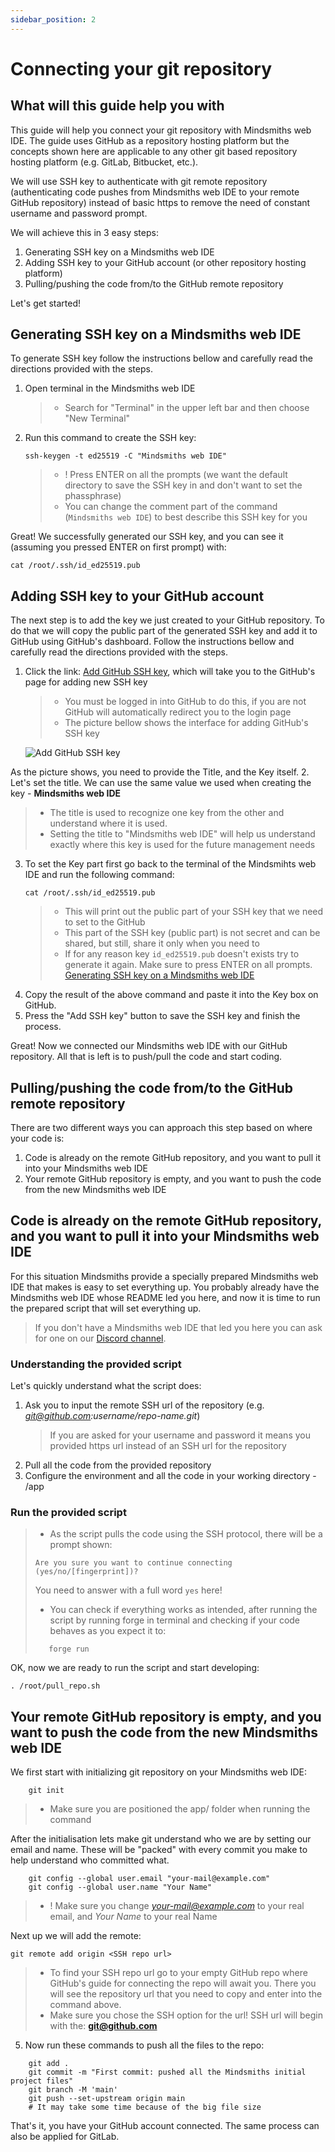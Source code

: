 ```yaml
---
sidebar_position: 2
---
```


# Connecting your git repository

## What will this guide help you with

This guide will help you connect your git repository with Mindsmiths web IDE. The guide uses GitHub as a repository hosting 
platform but the concepts shown here are applicable to any other git based repository hosting platform 
(e.g. GitLab, Bitbucket, etc.).

We will use SSH key to authenticate with git remote repository (authenticating code pushes from Mindsmiths web IDE to 
your remote GitHub repository) instead of basic https to remove the need of constant username and password prompt.

We will achieve this in 3 easy steps:
1. Generating SSH key on a Mindsmiths web IDE
2. Adding SSH key to your GitHub account (or other repository hosting platform)
3. Pulling/pushing the code from/to the GitHub remote repository

Let's get started!


## Generating SSH key on a Mindsmiths web IDE
To generate SSH key follow the instructions bellow and carefully read the directions provided with the steps.

1. Open terminal in the Mindsmiths web IDE
   > - Search for "Terminal" in the upper left bar and then choose "New Terminal"
2. Run this command to create the SSH key:
    ```commandline
    ssh-keygen -t ed25519 -C "Mindsmiths web IDE"
    ```
    > - ! Press ENTER on all the prompts (we want the default directory to save the SSH key in and don't want to set the phassphrase) 
    > - You can change the comment part of the command (`Mindsmiths web IDE`) to best describe this SSH key for you

Great! We successfully generated our SSH key, and you can see it (assuming you pressed ENTER on first prompt) with:   
```commandline 
cat /root/.ssh/id_ed25519.pub
```


## Adding SSH key to your GitHub account
The next step is to add the key we just created to your GitHub repository. To do that we will copy the public part of the 
generated SSH key and add it to GitHub using GitHub's dashboard.
Follow the instructions bellow and carefully read the directions provided with the steps.

1. Click the link: [Add GitHub SSH key](https://github.com/settings/ssh/new), which will take you to the GitHub's page for
adding new SSH key
   > - You must be logged in into GitHub to do this, if you are not GitHub will automatically redirect you to the login page
   > - The picture bellow shows the interface for adding GitHub's SSH key

   ![Add GitHub SSH key](/img/connecting-git-repo/add-gitlab-ssh-key.png)

As the picture shows, you need to provide the Title, and the Key itself.
2. Let's set the title. We can use the same value we used when creating the key - **Mindsmiths web IDE**
   > - The title is used to recognize one key from the other and understand where it is used.
   > - Setting the title to "Mindsmiths web IDE" will help us understand exactly where this key is used for the future 
management needs
3. To set the Key part first go back to the terminal of the Mindsmihts web IDE and run the following command:
   ```commandline
   cat /root/.ssh/id_ed25519.pub
   ```
   > - This will print out the public part of your SSH key that we need to set to the GitHub
   > - This part of the SSH key (public part) is not secret and can be shared, but still, share it only when you need to
   > - If for any reason key `id_ed25519.pub` doesn't exists try to generate it again. Make sure to press ENTER on all prompts. 
   [Generating SSH key on a Mindsmiths web IDE](#generating-ssh-key-on-a-mindsmiths-web-ide) 
4. Copy the result of the above command and paste it into the Key box on GitHub.
5. Press the "Add SSH key" button to save the SSH key and finish the process.

Great! Now we connected our Mindsmiths web IDE with our GitHub repository. All that is left is to push/pull the code and 
start coding.


## Pulling/pushing the code from/to the GitHub remote repository
There are two different ways you can approach this step based on where your code is:
1. Code is already on the remote GitHub repository, and you want to pull it into your Mindsmiths web IDE
2. Your remote GitHub repository is empty, and you want to push the code from the new Mindsmiths web IDE

## Code is already on the remote GitHub repository, and you want to pull it into your Mindsmiths web IDE
For this situation Mindsmiths provide a specially prepared Mindsmiths web IDE that makes is easy to set everything up. 
You probably already have the Mindsmiths web IDE whose README led you here, and now it is time to run the prepared script 
that will set everything up.
> If you don't have a Mindsmiths web IDE that led you here you can ask for one on our [Discord channel](https://discord.gg/knYDVJ5Ez8).

### Understanding the provided script 

Let's quickly understand what the script does:
1. Ask you to input the remote SSH url of the repository (e.g. *git@github.com:username/repo-name.git*)
    > If you are asked for your username and password it means you provided https url instead of an SSH url for the 
      repository
2. Pull all the code from the provided repository
3. Configure the environment and all the code in your working directory - /app

### Run the provided script
> - As the script pulls the code using the SSH protocol, there will be a prompt shown:
> ```commandline
> Are you sure you want to continue connecting (yes/no/[fingerprint])?
> ```
> You need to answer with a full word `yes` here!
> - You can check if everything works as intended, after running the script by running forge in terminal and checking if 
> your code behaves as you expect it to:
>```commandline
>    forge run
>```

OK, now we are ready to run the script and start developing:
```commandline
. /root/pull_repo.sh
```

## Your remote GitHub repository is empty, and you want to push the code from the new Mindsmiths web IDE
We first start with initializing git repository on your Mindsmiths web IDE:
```commandline
    git init
```
> - Make sure you are positioned the app/ folder when running the command

After the initialisation lets make git understand who we are by setting our email and name. These will be "packed" 
with every commit you make to help understand who committed what.
```commandline
    git config --global user.email "your-mail@example.com"
    git config --global user.name "Your Name"
```
> - ! Make sure you change *your-mail@example.com* to your real email, and *Your Name* to your real Name

Next up we will add the remote:
```commandline
git remote add origin <SSH repo url> 
```
> - To find your SSH repo url go to your empty GitHub repo where GitHub's guide for connecting the repo will await you. 
> There you will see the repository url that you need to copy and enter into the command above.
> - Make sure you chose the SSH option for the url! SSH url will begin with the: **git@github.com**

5. Now run these commands to push all the files to the repo:
```commandline
    git add .
    git commit -m "First commit: pushed all the Mindsmiths initial project files"
    git branch -M 'main'
    git push --set-upstream origin main 
    # It may take some time because of the big file size
```
That's it, you have your GitHub account connected. The same process can also be applied for GitLab.